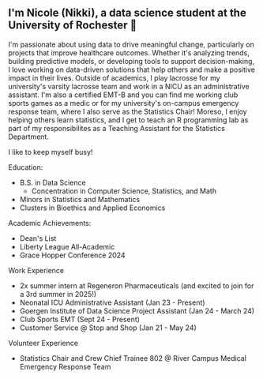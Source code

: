 ## I'm Nicole (Nikki), a data science student at the University of Rochester 👋

I'm passionate about using data to drive meaningful change, particularly on projects that improve healthcare outcomes. Whether it's analyzing trends, building predictive models, or developing tools to support decision-making, I love working on data-driven solutions that help others and make a positive impact in their lives. Outside of academics, I play lacrosse for my university's varsity lacrosse team and work in a NICU as an administrative assistant. I'm also a certified EMT-B and you can find me working club sports games as a medic or for my university's on-campus emergency response team, where I also serve as the Statistics Chair! Moreso, I enjoy helping others learn statistics, and I get to teach an R programming lab as part of my responsibilites as a Teaching Assistant for the Statistics Department.

I like to keep myself busy!

Education:
- B.S. in Data Science
  - Concentration in Computer Science, Statistics, and Math
- Minors in Statistics and Mathematics
- Clusters in Bioethics and Applied Economics

Academic Achievements:
- Dean's List
- Liberty League All-Academic
- Grace Hopper Conference 2024

Work Experience
- 2x summer intern at Regeneron Pharmaceuticals (and excited to join for a 3rd summer in 2025!)
- Neonatal ICU Administrative Assistant (Jan 23 - Present)
- Goergen Institute of Data Science Project Assistant (Jan 24 - March 24)
- Club Sports EMT (Sept 24 - Present)
- Customer Service @ Stop and Shop (Jan 21 - May 24)

Volunteer Experience
- Statistics Chair and Crew Chief Trainee 802 @ River Campus Medical Emergency Response Team


<!--

- 🔭 I’m currently working on ...
- 🌱 I’m currently learning ...
- 👯 I’m looking to collaborate on ...
- 🤔 I’m looking for help with ...
- 💬 Ask me about ...
- 📫 Email: nicolegcassara@gmail.com
- ⚡ Fun fact: ...
-->
